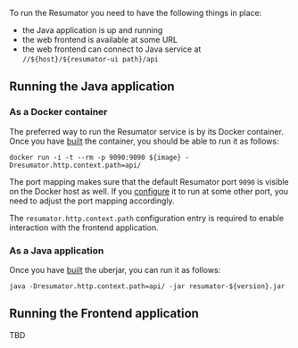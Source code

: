 To run the Resumator you need to have the following things in place:

- the Java application is up and running
- the web frontend is available at some URL
- the web frontend can connect to Java service at `//${host}/${resumator-ui path}/api`

## Running the Java application

### As a Docker container

The preferred way to run the Resumator service is by its Docker container. Once you have [built](running.md) the container, you should be able to run it as follows:

```shell
docker run -i -t --rm -p 9090:9090 ${image} -Dresumator.http.context.path=api/
```

The port mapping makes sure that the default Resumator port `9090` is visible on the Docker host as well. If you [configure](configure.md) it to run at some other port, you need to adjust the port mapping accordingly.

The `resumator.http.context.path` configuration entry is required to enable interaction with the frontend application.

### As a Java application

Once you have [built](building.md) the uberjar, you can run it as follows:

```shell
java -Dresumator.http.context.path=api/ -jar resumator-${version}.jar
```

## Running the Frontend application

TBD
